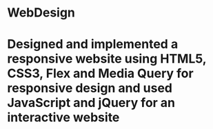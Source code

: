 # WebDesign
# Designed and implemented a responsive website using HTML5, CSS3, Flex and Media Query for responsive design and used JavaScript and jQuery for an interactive website

